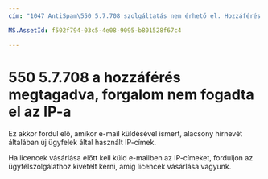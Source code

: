 ```yaml
---
cím: "1047 AntiSpam\550 5.7.708 szolgáltatás nem érhető el. Hozzáférés megtagadva, nem fogadta el az az IP-forgalom"ms.author: chrisda Szerző: chrisda-kezelő: serdars ms.date: 9/28/2018 ms.audience: ms.topic informatikai szakemberek számára: ROBOTOK. cikk: NOINDEX, NOFOLLOW localization_priority: prioritás

MS.AssetId: f502f794-03c5-4e08-9095-b801528f67c4

---
```




# <a name="550-57708-access-denied-traffic-not-accepted-from-this-ip"></a>550 5.7.708 a hozzáférés megtagadva, forgalom nem fogadta el az IP-a

Ez akkor fordul elő, amikor e-mail küldésével ismert, alacsony hírnevét általában új ügyfelek által használt IP-címek.
  
Ha licencek vásárlása előtt kell küld e-mailben az IP-címeket, forduljon az ügyfélszolgálathoz kivételt kérni, amíg licencek vásárlása vagyunk.
  

